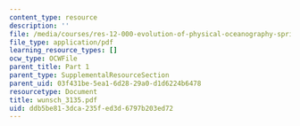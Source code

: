 ```yaml
---
content_type: resource
description: ''
file: /media/courses/res-12-000-evolution-of-physical-oceanography-spring-2007/ddb5be813dca235fed3d6797b203ed72_wunsch_3135.pdf
file_type: application/pdf
learning_resource_types: []
ocw_type: OCWFile
parent_title: Part 1
parent_type: SupplementalResourceSection
parent_uid: 03f431be-5ea1-6d28-29a0-d1d6224b6478
resourcetype: Document
title: wunsch_3135.pdf
uid: ddb5be81-3dca-235f-ed3d-6797b203ed72
---
```

